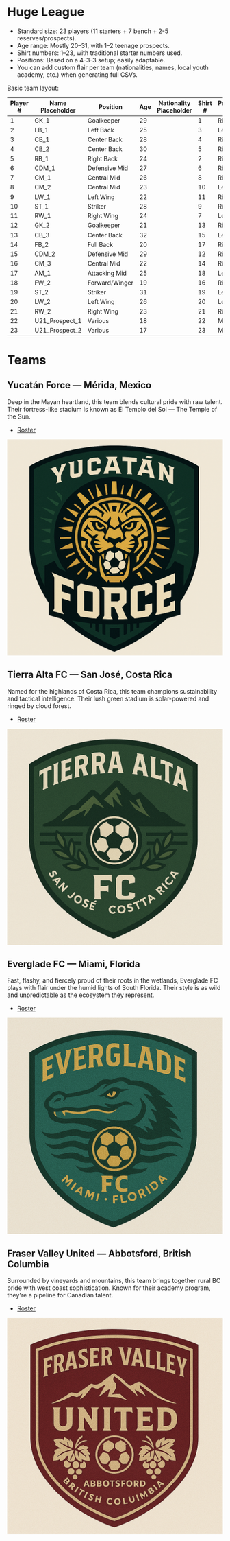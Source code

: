 # Huge League

- Standard size: 23 players (11 starters + 7 bench + 2-5 reserves/prospects).
- Age range: Mostly 20–31, with 1–2 teenage prospects.
- Shirt numbers: 1–23, with traditional starter numbers used.
- Positions: Based on a 4-3-3 setup; easily adaptable.
- You can add custom flair per team (nationalities, names, local youth academy, etc.) when generating full CSVs.

Basic team layout:

| Player # | Name Placeholder | Position         | Age | Nationality Placeholder | Shirt # | Preferred Foot | Role             |
|----------|------------------|------------------|-----|--------------------------|---------|----------------|------------------|
| 1        | GK_1             | Goalkeeper       | 29  |                          | 1       | Right          | Starter          |
| 2        | LB_1             | Left Back        | 25  |                          | 3       | Left           | Starter          |
| 3        | CB_1             | Center Back      | 28  |                          | 4       | Right          | Starter          |
| 4        | CB_2             | Center Back      | 30  |                          | 5       | Right          | Starter          |
| 5        | RB_1             | Right Back       | 24  |                          | 2       | Right          | Starter          |
| 6        | CDM_1            | Defensive Mid    | 27  |                          | 6       | Right          | Starter          |
| 7        | CM_1             | Central Mid      | 26  |                          | 8       | Right          | Starter          |
| 8        | CM_2             | Central Mid      | 23  |                          | 10      | Left           | Starter          |
| 9        | LW_1             | Left Wing        | 22  |                          | 11      | Right          | Starter          |
| 10       | ST_1             | Striker          | 28  |                          | 9       | Right          | Starter          |
| 11       | RW_1             | Right Wing       | 24  |                          | 7       | Left           | Starter          |
| 12       | GK_2             | Goalkeeper       | 21  |                          | 13      | Right          | Bench            |
| 13       | CB_3             | Center Back      | 32  |                          | 15      | Left           | Bench            |
| 14       | FB_2             | Full Back        | 20  |                          | 17      | Right          | Bench            |
| 15       | CDM_2            | Defensive Mid    | 29  |                          | 12      | Right          | Bench            |
| 16       | CM_3             | Central Mid      | 22  |                          | 14      | Right          | Bench            |
| 17       | AM_1             | Attacking Mid    | 25  |                          | 18      | Left           | Bench            |
| 18       | FW_2             | Forward/Winger   | 19  |                          | 16      | Right          | Bench            |
| 19       | ST_2             | Striker          | 31  |                          | 19      | Left           | Bench            |
| 20       | LW_2             | Left Wing        | 26  |                          | 20      | Left           | Bench            |
| 21       | RW_2             | Right Wing       | 23  |                          | 21      | Right          | Bench            |
| 22       | U21_Prospect_1   | Various          | 18  |                          | 22      | Mixed          | Reserve/Prospect |
| 23       | U21_Prospect_2   | Various          | 17  |                          | 23      | Mixed          | Reserve/Prospect |

# Teams

## Yucatán Force — Mérida, Mexico

Deep in the Mayan heartland, this team blends cultural pride with raw talent. Their fortress-like stadium is known as El Templo del Sol — The Temple of the Sun.

- [Roster](rosters/Yucatan_Force_Roster.csv)

![logo](logos/yucatan-force.png)

## Tierra Alta FC — San José, Costa Rica

Named for the highlands of Costa Rica, this team champions sustainability and tactical intelligence. Their lush green stadium is solar-powered and ringed by cloud forest.

- [Roster](rosters/Tierra_Alta_FC_Roster.csv)

![logo](logos/tierra-alta.png)

## Everglade FC — Miami, Florida

Fast, flashy, and fiercely proud of their roots in the wetlands, Everglade FC plays with flair under the humid lights of South Florida. Their style is as wild and unpredictable as the ecosystem they represent.

- [Roster](rosters/Everglade_FC_Roster.csv)

![logo](logos/everglade.png)

## Fraser Valley United — Abbotsford, British Columbia

Surrounded by vineyards and mountains, this team brings together rural BC pride with west coast sophistication. Known for their academy program, they're a pipeline for Canadian talent.

- [Roster](rosters/Fraser_Valley_United_Roster.csv)

![logo](logos/fraser-valley.png)
